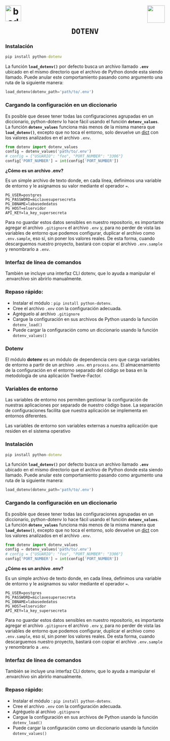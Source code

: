 <h1 align="center">
 <img src="https://badges.aleen42.com/src/python.svg" alt="badge python" height="50" align="left">
 <img src="../../../../../assets/png/logo_sin_bg.png" height="55" align="right"><br><br>
<code>DOTENV</code>
</h1>


### Instalación

```cmd
pip install python-dotenv
```


La función **`load_dotenv()`** por defecto busca un archivo llamado **`.env`** ubicado en el mismo directorio que el archivo de Python donde esta siendo llamado. Puede anular este comportamiento pasando como argumento una ruta de la siguiente manera:  

```python
load_dotenv(dotenv_path='path/to/.env')
```


### Cargando la configuración en un diccionario


Es posible que desee tener todas las configuraciones agrupadas en un diccionario, python-dotenv lo hace fácil usando el función **`dotenv_values`**. La función **`dotenv_values`** funciona más menos de la misma manera que **`load_dotenv()`**, excepto que no toca el entorno, solo devuelve un [dict](https://docs.python.org/3/tutorial/datastructures.html#dictionaries) con los valores analizados en el archivo `.env`. 


```python
from dotenv import dotenv_values
config = dotenv_values('path/to/.env')
# config = {"USUARIO": "foo", "PORT_NUMBER": "3306"}
config['PORT_NUMBER'] = int(config['PORT_NUMBER'])
```


**¿Cómo es un archivo .env?**

Es un simple archivo de texto donde, en cada línea, definimos una variable de entorno y le asignamos su valor mediante el operador `=`.

```
PG_USER=postgres
PG_PASSWORD=miclavesupersecreta
PG_DBNAME=labasededatos
PG_HOST=elservidor
API_KEY=la_key_supersecreta
```

Para no guardar estos datos sensibles en nuestro repositorio, es importante agregar el archivo `.gitignore` el archivo `.env` y, para no perder de vista las variables de entorno que podemos configurar, duplicar el archivo como `.env.sample`, eso sí, sin poner los valores reales. De esta forma, cuando descarguemos nuestro proyecto, bastará con copiar el archivo `.env.sample` y renombrarlo a `.env`.


### Interfaz de línea de comandos

También se incluye una interfaz CLI dotenv, que lo ayuda a manipular el .envarchivo sin abrirlo manualmente.




### Repaso rápido:
 

- Instalar el módulo : `pip install python-dotenv`.
- Cree el archivo `.env` con la configuración adecuada.
- Agréguelo al archivo `.gitignore`
- Cargue la configuración en sus archivos de Python usando la función `dotenv_load()`
- Puede cargar la configuración  como un diccionario usando la función `dotenv_values()`


### Dotenv

El módulo **dotenv** es un módulo de dependencia cero que carga variables de entorno a partir de un archivo `.env`. en `process.env`. El almacenamiento de la configuración en el entorno separado del código se basa en la metodología de una aplicación Twelve-Factor.

### Variables de entorno

Las variables de entorno nos permiten gestionar la configuración de nuestras aplicaciones por separado de nuestro código base. La separación de configuraciones facilita que nuestra aplicación se implementa en entornos diferentes.  

Las variables de entorno son variables externas a nuestra aplicación que residen en el sistema operativo

### Instalación

```cmd
pip install python-dotenv
```


La función **`load_dotenv()`** por defecto busca un archivo llamado **`.env`** ubicado en el mismo directorio que el archivo de Python donde esta siendo llamado. Puede anular este comportamiento pasando como argumento una ruta de la siguiente manera:  

```python
load_dotenv(dotenv_path='path/to/.env')
```


### Cargando la configuración en un diccionario


Es posible que desee tener todas las configuraciones agrupadas en un diccionario, python-dotenv lo hace fácil usando el función **`dotenv_values`**. La función **`dotenv_values`** funciona más menos de la misma manera que **`load_dotenv()`**, excepto que no toca el entorno, solo devuelve un [dict](https://docs.python.org/3/tutorial/datastructures.html#dictionaries) con los valores analizados en el archivo `.env`. 


```python
from dotenv import dotenv_values
config = dotenv_values('path/to/.env')
# config = {"USUARIO": "foo", "PORT_NUMBER": "3306"}
config['PORT_NUMBER'] = int(config['PORT_NUMBER'])
```


**¿Cómo es un archivo .env?**

Es un simple archivo de texto donde, en cada línea, definimos una variable de entorno y le asignamos su valor mediante el operador `=`.

```
PG_USER=postgres
PG_PASSWORD=miclavesupersecreta
PG_DBNAME=labasededatos
PG_HOST=elservidor
API_KEY=la_key_supersecreta
```

Para no guardar estos datos sensibles en nuestro repositorio, es importante agregar el archivo `.gitignore` el archivo `.env` y, para no perder de vista las variables de entorno que podemos configurar, duplicar el archivo como `.env.sample`, eso sí, sin poner los valores reales. De esta forma, cuando descarguemos nuestro proyecto, bastará con copiar el archivo `.env.sample` y renombrarlo a `.env`.


### Interfaz de línea de comandos

También se incluye una interfaz CLI dotenv, que lo ayuda a manipular el .envarchivo sin abrirlo manualmente.



### Repaso rápido:
 

- Instalar el módulo : `pip install python-dotenv`.
- Cree el archivo `.env` con la configuración adecuada.
- Agréguelo al archivo `.gitignore`
- Cargue la configuración en sus archivos de Python usando la función `dotenv_load()`
- Puede cargar la configuración  como un diccionario usando la función `dotenv_values()`